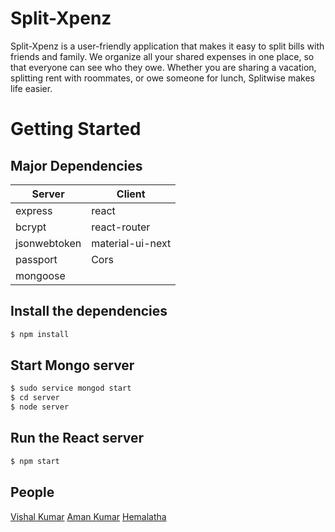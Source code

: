 #  Split-Xpenz

Split-Xpenz is a user-friendly application that makes it easy to split bills with friends and family. We organize all your shared expenses in one place, so that everyone can see who they owe. Whether you are sharing a vacation, splitting rent with roommates, or owe someone for lunch, Splitwise makes life easier.


# Getting Started
## Major Dependencies
| Server | Client|
|--|-|
| express | react |
| bcrypt | react-router |
|jsonwebtoken|material-ui-next|
| passport|Cors
| mongoose |

## Install the dependencies
```bash
$ npm install
```

## Start Mongo server
```bash
$ sudo service mongod start
$ cd server
$ node server
```
## Run the React server
```bash
$ npm start
```

## People
[Vishal Kumar](https://gitlab.com/vishal.kumar3)
[Aman Kumar](https://gitlab.com/aman.kumar3)
[Hemalatha](https://gitlab.com/hemaganesan)


